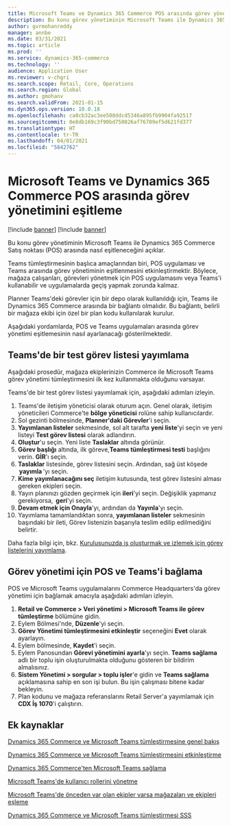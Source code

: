 ```yaml
---
title: Microsoft Teams ve Dynamics 365 Commerce POS arasında görev yönetimini eşitleme
description: Bu konu görev yönetiminin Microsoft Teams ile Dynamics 365 Commerce Satış noktası (POS) arasında nasıl eşitleneceğini açıklar.
author: gvrmohanreddy
manager: annbe
ms.date: 03/31/2021
ms.topic: article
ms.prod: ''
ms.service: dynamics-365-commerce
ms.technology: ''
audience: Application User
ms.reviewer: v-chgri
ms.search.scope: Retail, Core, Operations
ms.search.region: Global
ms.author: gmohanv
ms.search.validFrom: 2021-01-15
ms.dyn365.ops.version: 10.0.18
ms.openlocfilehash: ca0cb32ac3ee508ddcd5346a895fb9904fa92517
ms.sourcegitcommit: 0e8db169c3f90bd750826af76709ef5d621fd377
ms.translationtype: HT
ms.contentlocale: tr-TR
ms.lasthandoff: 04/01/2021
ms.locfileid: "5842762"
---
```

# <a name="synchronize-task-management-between-microsoft-teams-and-dynamics-365-commerce-pos"></a>Microsoft Teams ve Dynamics 365 Commerce POS arasında görev yönetimini eşitleme

[!include [banner](includes/banner.md)]
[!include [banner](includes/preview-banner.md)]

Bu konu görev yönetiminin Microsoft Teams ile Dynamics 365 Commerce Satış noktası (POS) arasında nasıl eşitleneceğini açıklar.

Teams tümleştirmesinin başlıca amaçlarından biri, POS uygulaması ve Teams arasında görev yönetiminin eşitlenmesini etkinleştirmektir. Böylece, mağaza çalışanları, görevleri yönetmek için POS uygulamasını veya Teams'i kullanabilir ve uygulamalarda geçiş yapmak zorunda kalmaz.

Planner Teams'deki görevler için bir depo olarak kullanıldığı için, Teams ile Dynamics 365 Commerce arasında bir bağlantı olmalıdır. Bu bağlantı, belirli bir mağaza ekibi için özel bir plan kodu kullanılarak kurulur.

Aşağıdaki yordamlarda, POS ve Teams uygulamaları arasında görev yönetimi eşitlemesinin nasıl ayarlanacağı gösterilmektedir.

## <a name="publish-a-test-task-list-in-teams"></a>Teams'de bir test görev listesi yayımlama

Aşağıdaki prosedür, mağaza ekiplerinizin Commerce ile Microsoft Teams görev yönetimi tümleştirmesini ilk kez kullanmakta olduğunu varsayar.

Teams'de bir test görev listesi yayımlamak için, aşağıdaki adımları izleyin.

1. Teams'de iletişim yöneticisi olarak oturum açın. Genel olarak, iletişim yöneticileri Commerce'te **bölge yöneticisi** rolüne sahip kullanıcılardır.
1. Sol gezinti bölmesinde, **Planner'daki Görevler**'i seçin.
1. **Yayımlanan listeler** sekmesinde, sol alt tarafta **yeni liste**'yi seçin ve yeni listeyi **Test görev listesi** olarak adlandırın.
1. **Oluştur**'u seçin. Yeni liste **Taslaklar** altında görünür.
1. **Görev başlığı** altında, ilk göreve,**Teams tümleştirmesi testi** başlığını verin. **GİR**'ı seçin.
1. **Taslaklar** listesinde, görev listesini seçin. Ardından, sağ üst köşede  **yayımla** 'yı seçin.
1. **Kime yayımlanacağını seç** iletişim kutusunda, test görev listesini alması gereken ekipleri seçin.
1. Yayın planınızı gözden geçirmek için **ileri**'yi seçin. Değişiklik yapmanız gerekiyorsa,  **geri**'yi seçin. 
1. **Devam etmek için Onayla**'yı, ardından da **Yayınla**'yı seçin.
1. Yayımlama tamamlandıktan sonra, **yayımlanan listeler** sekmesinin başındaki bir ileti, Görev listenizin başarıyla teslim edilip edilmediğini belirtir.

Daha fazla bilgi için, bkz. [Kuruluşunuzda iş oluşturmak ve izlemek için görev listelerini yayımlama](https://support.microsoft.com/office/publish-task-lists-to-create-and-track-work-in-your-organization-095409b3-f5af-40aa-9f9e-339b54e705df).

## <a name="link-pos-and-teams-for-task-management"></a>Görev yönetimi için POS ve Teams'i bağlama

POS ve Microsoft Teams uygulamalarını Commerce Headquarters'da görev yönetimi için bağlamak amacıyla aşağıdaki adımları izleyin.

1. **Retail ve Commerce \> Veri yönetimi \> Microsoft Teams ile görev tümleştirme** bölümüne gidin.
1. Eylem Bölmesi'nde, **Düzenle**'yi seçin.
1. **Görev Yönetimi tümleştirmesini etkinleştir** seçeneğini **Evet** olarak ayarlayın.
1. Eylem bölmesinde, **Kaydet**'i seçin.
1. Eylem Panosundan **Görevi yönetimini ayarla**'yı seçin. **Teams sağlama** adlı bir toplu işin oluşturulmakta olduğunu gösteren bir bildirim almalısınız.
1. **Sistem Yönetimi \> sorgular \> toplu işler**'e gidin ve **Teams sağlama** açıklamasına sahip en son işi bulun. Bu işin çalışması bitene kadar bekleyin.
1. Plan kodunu ve mağaza referanslarını Retail Server'a yayımlamak için **CDX İş 1070**'i çalıştırın.

## <a name="additional-resources"></a>Ek kaynaklar

[Dynamics 365 Commerce ve Microsoft Teams tümleştirmesine genel bakış](commerce-teams-integration.md)

[Dynamics 365 Commerce ve Microsoft Teams tümleştirmesini etkinleştirme](enable-teams-integration.md)

[Dynamics 365 Commerce'ten Microsoft Teams sağlama](provision-teams-from-commerce.md)

[Microsoft Teams'de kullanıcı rollerini yönetme](manage-user-roles-teams.md)

[Microsoft Teams'de önceden var olan ekipler varsa mağazaları ve ekipleri eşleme](map-stores-existing-teams.md)

[Dynamics 365 Commerce ve Microsoft Teams tümleştirmesi SSS](teams-integration-faq.md)
